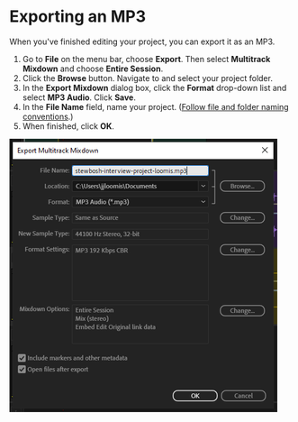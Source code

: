 # Exporting an MP3

When you've finished editing your project, you can export it as an MP3.

1. Go to **File** on the menu bar, choose **Export**. Then select **Multitrack Mixdown** and choose **Entire Session**. 
2. Click the **Browse** button. Navigate to and select your project folder.
3. In the **Export Mixdown** dialog box, click the **Format** drop-down list and select **MP3 Audio**. Click **Save**.
4. In the **File Name** field, name your project. \([Follow file and folder naming conventions](https://app.gitbook.com/@techresources/s/file-and-folder-management-windows-edition/file-and-folder-naming-conventions).\)
5. When finished, click **OK**.

![Exporting an MP3.](../.gitbook/assets/exporting-an-mp3.png)

